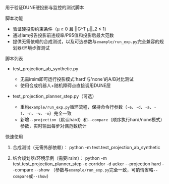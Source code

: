 用于验证DUNE硬投影与监控的测试脚本

脚本功能
- 验证硬投影约束条件（μ ≥ 0 且 ||G^T μ||_2 ≤ 1）
- 通过lam报告投影前违规率/P95值和投影后最大范数
- 提供无需依赖的合成测试，以及可选参数与`example/run_exp.py`完全兼容的规划器/环境步骤测试

脚本列表
- test_projection_ab_synthetic.py
  - 无需irsim即可运行投影模式'hard'与'none'的A/B对比测试
  - 使用合成机器人+随机障碍点直接调用DUNE层

- test_projection_planner_step.py（可选）
  - 重构`example/run_exp.py`循环流程，保持命令行参数（`-e`、`-d`、`-a`、`-f`、`-n`、`-v`、`-m`）完全一致
  - 新增`--projection`（默认hard）和`--compare`（顺序执行hard/none模式）参数，实时输出每步对偶范数统计

快速使用
1) 合成测试（无需外部依赖）：
   python -m test.test_projection_ab_synthetic

2) 结合规划器/环境示例（需要irsim）：
   python -m test.test_projection_planner_step -e corridor -d acker --projection hard --compare --show
   （参数与`example/run_exp.py`完全一致，可酌情省略`--compare`或`--show`）